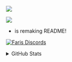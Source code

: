  ![](https://readme-typing-svg.herokuapp.com?font=segoe+UI&color=FFFFFF&size=30&width=800&height=80&lines=Hello+there!+%F0%9F%91%8B;Welcome+to+my+GitHub;I'm+Faris0520%F0%9F%95%B5%EF%B8%8F%E2%80%8D%E2%99%80%EF%B8%8F)

  [![](http://komarev.com/ghpvc/?username=Faris0520&label=Pengunjung)](http://github.com/faris0520)
  
 - is remaking README!

   
  
  [![Faris Discords](https://discord.c99.nl/widget/theme-4/695817459206324265.png)](https://faris0520.me/discord)
<!--  ![](https://spotify-github-profile.vercel.app/api/view?uid=7hkshek1gjho1dqys0x17jti7&cover_image=true&theme=natemoo-re)-->

<details>
 <summary>GitHub Stats</summary>
  
 
  ![](https://github-readme-stats.vercel.app/api?username=faris0520&show_icons=true&theme=github_dark&count_private=true)
  
  ![](https://github-readme-stats.vercel.app/api/top-langs/?username=Faris0520&theme=github_dark&layout=compact)
 
 ![](https://github-readme-stats.vercel.app/api/wakatime/?username=Faris0520&theme=github_dark&layout=compact)
  
  ![Metrics](https://metrics.lecoq.io/Faris0520?template=classic&achievements=1&isocalendar=1&isocalendar.duration=half-year&achievements.threshold=C&achievements.secrets=true&achievements.display=detailed&achievements.limit=0&config.timezone=Asia%2FJakarta)
  </details>
